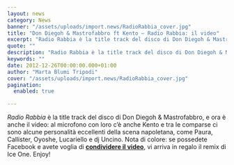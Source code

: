 ```yaml
---
layout: news
category: News
banner: "/assets/uploads/import.news/RadioRabbia_cover.jpg"
title: "Don Diegoh & Mastrofabbro ft Kento – Radio Rabbia: il video"
excerpt: "Radio Rabbia è la title track del disco di Don Diegoh & Mastrofabbro, e ora è anche il video: al microfono con loro c’è anche Kento e tra le comparse ci sono alcune personalità eccellenti della scena napoletana, come Paura, Callister, Oyoshe, Lucariello e dj Uncino. Nota di colore: se possedete Facebook e avete voglia [&hellip"
quote: ""
description: "Radio Rabbia è la title track del disco di Don Diegoh & Mastrofabbro, e ora è anche il video: al microfono con loro c’è anche Kento e tra le comparse ci sono alcune personalità eccellenti della scena napoletana, come Paura, Callister, Oyoshe, Lucariello e dj Uncino. Nota di colore: se possedete Facebook e avete voglia [&hellip"
keywords: ""
date: 2012-12-26T00:00:00.000+01:00
author: "Marta Blumi Tripodi"
cover: "/assets/uploads/import.news/RadioRabbia_cover.jpg"
pagination:
  enabled: true

---
```


_Radio Rabbia_ è la title track del disco di Don Diegoh & Mastrofabbro, e ora è anche il video: al microfono con loro c’è anche Kento e tra le comparse ci sono alcune personalità eccellenti della scena napoletana, come Paura, Callister, Oyoshe, Lucariello e dj Uncino. Nota di colore: se possedete Facebook e avete voglia di [**condividere il video**](https://www.facebook.com/dondiegomusic/posts/481865735188357?notif%5Ft=like "https://www.facebook.com/dondiegomusic/posts/481865735188357?notif_t=like"), vi arriva in regalo il remix di Ice One. Enjoy!

  